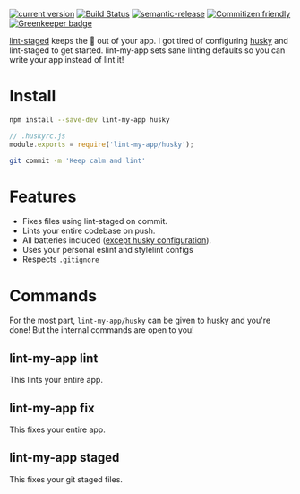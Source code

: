 [![current version](https://img.shields.io/npm/v/lint-my-app.svg)](https://www.npmjs.com/package/lint-my-app)
[![Build Status](https://travis-ci.org/saiichihashimoto/lint-my-app.svg?branch=master)](https://travis-ci.org/saiichihashimoto/lint-my-app)
[![semantic-release](https://img.shields.io/badge/%20%20%F0%9F%93%A6%F0%9F%9A%80-semantic--release-e10079.svg)](https://github.com/semantic-release/semantic-release)
[![Commitizen friendly](https://img.shields.io/badge/commitizen-friendly-brightgreen.svg)](http://commitizen.github.io/cz-cli/)
[![Greenkeeper badge](https://badges.greenkeeper.io/saiichihashimoto/lint-my-app.svg)](https://greenkeeper.io/)

[lint-staged](https://github.com/okonet/lint-staged) keeps the :poop: out of your app. I got tired of configuring [husky](https://github.com/typicode/husky) and lint-staged to get started. lint-my-app sets sane linting defaults so you can write your app instead of lint it!

# Install
```sh
npm install --save-dev lint-my-app husky
```

```js
// .huskyrc.js
module.exports = require('lint-my-app/husky');
```

```sh
git commit -m 'Keep calm and lint'
```

# Features
- Fixes files using lint-staged on commit.
- Lints your entire codebase on push.
- All batteries included ([except husky configuration](https://github.com/typicode/husky/issues/245)).
- Uses your personal eslint and stylelint configs
- Respects `.gitignore`

# Commands
For the most part, `lint-my-app/husky` can be given to husky and you're done! But the internal commands are open to you!

## lint-my-app lint
This lints your entire app.

## lint-my-app fix
This fixes your entire app.

## lint-my-app staged
This fixes your git staged files.
